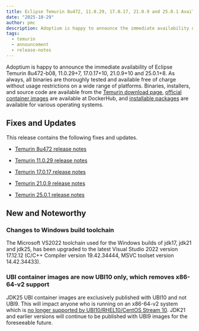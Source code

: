 ```yaml
---
title: Eclipse Temurin 8u472, 11.0.29, 17.0.17, 21.0.9 and 25.0.1 Available
date: "2025-10-29"
author: pmc
description: Adoptium is happy to announce the immediate availability of Eclipse Temurin 8u472, 11.0.29, 17.0.17, 21.0.9 and 25.0.1. As always, all binaries are thoroughly tested and available free of charge without usage restrictions on a wide range of platforms.
tags:
  - temurin
  - announcement
  - release-notes
---
```


Adoptium is happy to announce the immediate availability of Eclipse Temurin 8u472-b08, 11.0.29+7, 17.0.17+10, 21.0.9+10 and 25.0.1+8. As always, all binaries are thoroughly tested and available free of charge without usage restrictions on a wide range of platforms. Binaries, installers, and source code are available from the [Temurin download page](https://adoptium.net/temurin/releases), [official container images](https://hub.docker.com/_/eclipse-temurin) are available at DockerHub, and [installable packages](https://adoptium.net/installation/) are available for various operating systems.

## Fixes and Updates

This release contains the following fixes and updates.

- [Temurin 8u472 release notes](https://adoptium.net/temurin/release-notes/?version=jdk8u472-b08)

- [Temurin 11.0.29 release notes](https://adoptium.net/temurin/release-notes/?version=jdk-11.0.29+7)

- [Temurin 17.0.17 release notes](https://adoptium.net/temurin/release-notes/?version=jdk-17.0.17+10)

- [Temurin 21.0.9 release notes](https://adoptium.net/temurin/release-notes/?version=jdk-21.0.9+10)

- [Temurin 25.0.1 release notes](https://adoptium.net/temurin/release-notes/?version=jdk-25.0.1+8)

## New and Noteworthy

### Changes to Windows build toolchain

The Microsoft VS2022 toolchain used for the Windows builds of jdk17, jdk21 and jdk25, has been upgraded to the latest Visual Studio 2022 version 17.12.12 (C/C++ Compiler version 19.42.34444, MSVC toolset version 14.42.34433).

### UBI container images are now UBI10 only, which removes x86-64-v2 support

JDK25 UBI container images are exclusively published with UBI10 and not UBI9. This will impact anyone who is running on an x86-64-v2 system which is [no longer supported by UBI10/RHEL10/CentOS Stream 10](https://access.redhat.com/solutions/7066628). JDK21 and earlier versions will continue to be published with UBI9 images for the foreseeable future.
